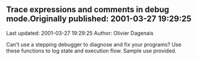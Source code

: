 ## Trace expressions and comments in debug mode.Originally published: 2001-03-27 19:29:25 
Last updated: 2001-03-27 19:29:25 
Author: Olivier Dagenais 
 
Can't use a stepping debugger to diagnose and fix your programs?  Use these functions to log state and execution flow.  Sample use provided.